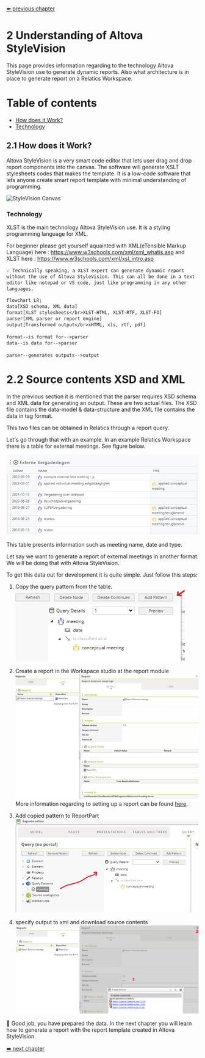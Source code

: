 [⬅️ previous chapter](1.installation.md)

# 2 Understanding of Altova StyleVision

This page provides information regarding to the technology Altova StyleVision use to generate dynamic reports. Also what architecture is in place to generate report on a Relatics Workspace.

# Table of contents
- [How does it Work?](#21-how-does-it-work)
- [Technology](#technology)

## 2.1 How does it Work?

Altova StyleVision is a very smart code editor that lets user drag and drop report components into the canvas. The software will generate XSLT stylesheets codes that makes the template. It is a low-code software that lets anyone create smart report template with minimal understanding of programming.

![StyleVision Canvas](https://www.altova.com/images/report-builder.png "StyleVision Canvas")

### Technology
XLST is the main technology Altova StyleVision use. It is a styling programming language for XML.

For beginner please get yourself aquainted with XML(eTensible Markup Language) here : https://www.w3schools.com/xml/xml_whatis.asp
and
XLST here : https://www.w3schools.com/xml/xsl_intro.asp

```
💡 Technically speaking, a XLST expert can generate dynamic report without the use of Altova StyleVision. This can all be done in a text editor like notepad or VS code, just like programming in any other languages.
```

```mermaid
flowchart LR;
data[XSD schema, XML data]
format[XLST stylesheets</br>XLST-HTML, XLST-RTF, XLST-FO]
parser[XML parser or report engine]
output[Transformed output</br>xHTML, xls, rtf, pdf]

format--is format for-->parser 
data--is data for-->parser

parser--generates outputs-->output
```

# 2.2 Source contents XSD and XML

In the previous section it is mentioned that the parser requires XSD schema and XML data for generating an output. These are two actual files.
The XSD file contains the data-model & data-structure and the XML file contains the data in tag format.

This two files can be obtained in Relatics through a report query.

Let's go through that with an example. In an example Relatics Workspace there is a table for external meetings. See figure below.

![External meetings table](../resources/meetingUI.png "External meetings table")

This table presents information such as meeting name, date and type.

Let say we want to generate a report of external meetings in another format. We will be doing that with Altova StyleVision.

To get this data out for development it is quite simple. Just follow this steps:
1. Copy the query pattern from the table.
</br>![Table Query pattern](../resources/meetingQuery.png "Table Query pattern")


2. Create a report in the Workspace studio at the report module
</br>![Create Report](../resources/createReport.png "Create Report")
More information regarding to setting up a report can be found [here](https://kb.relaticsonline.com/published//ShowObject.aspx?Key=21b654a0-4fea-e311-93f4-000af753dd5b).

3. Add copied pattern to ReportPart
</br>![ReportPart](../resources/ReportPart.png "ReportPart")

4. specify output to xml and download source contents
</br>![Source](../resources/sourceContents.png "Source")

👏 Good job, you have prepared the data. In the next chapter you will learn how to generate a report with the report template created in Altova StyleVision.

[➡️ next chapter](3.GenerateTemplate.md)